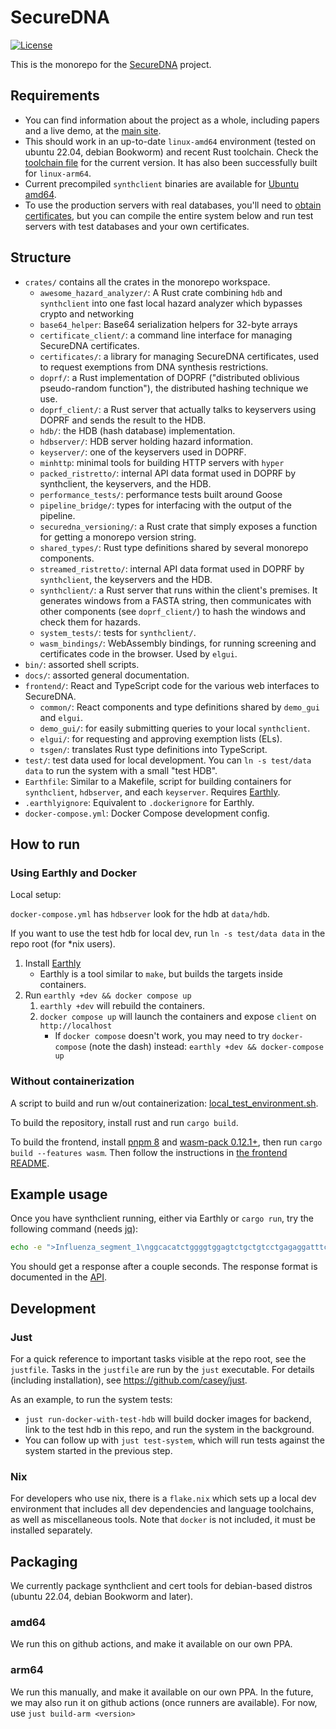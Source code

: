 <!-- SPDX-License-Identifier: MIT OR Apache-2.0 -->

# SecureDNA

[![License](https://img.shields.io/badge/license-MIT%2FApache--2.0-informational?style=flat-square)](COPYRIGHT.md)

This is the monorepo for the [SecureDNA](https://securedna.org) project.

## Requirements

- You can find information about the project as a whole, including papers and a live demo, at the [main site](https://securedna.org).
- This should work in an up-to-date `linux-amd64` environment (tested on ubuntu 22.04, debian Bookworm) and recent Rust toolchain. Check the [toolchain file](./rust-toolchain.toml) for the current version. It has also been successfully built for `linux-arm64`.
- Current precompiled `synthclient` binaries are available for [Ubuntu amd64](https://github.com/SecureDNA/ppa).
- To use the production servers with real databases, you'll need to [obtain certificates](https://securedna.org/start/), but you can compile the entire system below and run test servers with test databases and your own certificates.

## Structure

- `crates/` contains all the crates in the monorepo workspace.
   - `awesome_hazard_analyzer/`: A Rust crate combining `hdb` and `synthclient` into one fast local hazard analyzer which bypasses crypto and networking
   - `base64_helper`: Base64 serialization helpers for 32-byte arrays
   - `certificate_client/`: a command line interface for managing SecureDNA certificates.
   - `certificates/`: a library for managing SecureDNA certificates, used to request exemptions from DNA synthesis restrictions.
   - `doprf/`: a Rust implementation of DOPRF ("distributed oblivious pseudo-random function"), the distributed hashing technique we use.
   - `doprf_client/`: a Rust server that actually talks to keyservers using DOPRF and sends the result to the HDB.
   - `hdb/`: the HDB (hash database) implementation.
   - `hdbserver/`: HDB server holding hazard information.
   - `keyserver/`: one of the keyservers used in DOPRF.
   - `minhttp`: minimal tools for building HTTP servers with `hyper`
   - `packed_ristretto/`: internal API data format used in DOPRF by synthclient, the keyservers, and the HDB.
   - `performance_tests/`: performance tests built around Goose
   - `pipeline_bridge/`: types for interfacing with the output of the pipeline.
   - `securedna_versioning/`: a Rust crate that simply exposes a function for getting a monorepo version string.
   - `shared_types/`: Rust type definitions shared by several monorepo components.
   - `streamed_ristretto/`: internal API data format used in DOPRF by `synthclient`, the keyservers and the HDB.
   - `synthclient/`: a Rust server that runs within the client's premises. It generates windows from a FASTA string, then communicates with other components (see `doprf_client/`) to hash the windows and check them for hazards.
   - `system_tests/`: tests for `synthclient/`.
   - `wasm_bindings/`: WebAssembly bindings, for running screening and certificates code in the browser. Used by `elgui`.
- `bin/`: assorted shell scripts.
- `docs/`: assorted general documentation.
- `frontend/`: React and TypeScript code for the various web interfaces to SecureDNA.
   - `common/`: React components and type definitions shared by `demo_gui` and `elgui`.
   - `demo_gui/`: for easily submitting queries to your local `synthclient`.
   - `elgui/`: for requesting and approving exemption lists (ELs).
   - `tsgen/`: translates Rust type definitions into TypeScript.
- `test/`: test data used for local development. You can `ln -s test/data data` to run the system with a small "test HDB".
- `Earthfile`: Similar to a Makefile, script for building containers for `synthclient`, `hdbserver`, and each `keyserver`. Requires [Earthly](https://earthly.dev).
- `.earthlyignore`: Equivalent to `.dockerignore` for Earthly.
- `docker-compose.yml`: Docker Compose development config.

## How to run

### Using Earthly and Docker

Local setup:

`docker-compose.yml` has `hdbserver` look for the hdb at `data/hdb`.

If you want to use the test hdb for local dev, run `ln -s test/data data` in the repo root (for *nix users).

1. Install [Earthly](https://earthly.dev)
   - Earthly is a tool similar to `make`, but builds
     the targets inside containers.
2. Run `earthly +dev && docker compose up`
   1. `earthly +dev` will rebuild the containers.
   2. `docker compose up` will launch the containers and expose `client`
      on `http://localhost`
      - If `docker compose` doesn't work, you may need to try `docker-compose`
        (note the dash) instead: `earthly +dev && docker-compose up`

### Without containerization

A script to build and run w/out containerization: [local_test_environment.sh](./bin/local_test_environment.sh).

To build the repository, install rust and run `cargo build`.

To build the frontend, install [pnpm 8](https://pnpm.io/) and [wasm-pack 0.12.1+](https://rustwasm.github.io/wasm-pack/), then run `cargo build --features wasm`. Then follow the instructions in [the frontend README](./frontend/README.md).

## Example usage

Once you have synthclient running, either via Earthly or `cargo run`, try the following command (needs [jq](https://stedolan.github.io/jq/)):

```bash
echo -e ">Influenza_segment_1\nggcacatctggggtggagtctgctgtcctgagaggatttctcattttcgacaaagaagacaagagatatgacctagcattaagcatcaatgaactgagcaatcttgcaaaaggagagaaggctaatgtgctaattgggcaaggggacgtagtgttggtaatgaaacgaaaacgggactctagcatacttactgacagccagacagcgaccaaaagaattcggatggccatcaattag\n" | jq -sR '{fasta: ., region: "all"}' | curl localhost/v1/screen -d@-
```

You should get a response after a couple seconds. The response format is documented in the [API](https://pages.securedna.org/production/assets/Synthclient-API.pdf).

## Development

### Just

For a quick reference to important tasks visible at the repo root, see the `justfile`. Tasks in the `justfile` are run by the `just` executable. For details (including installation), see https://github.com/casey/just.

As an example, to run the system tests:
- `just run-docker-with-test-hdb` will build docker images for backend, link to the test hdb in this repo, and run the system in the background.
- You can follow up with `just test-system`, which will run tests against the system started in the previous step.

### Nix

For developers who use nix, there is a `flake.nix` which sets up a local dev environment that includes all dev dependencies and language toolchains, as well as miscellaneous tools. Note that `docker` is not included, it must be installed separately.

## Packaging

We currently package synthclient and cert tools for debian-based distros (ubuntu 22.04, debian Bookworm and later).

### amd64

We run this on github actions, and make it available on our own PPA.

### arm64

We run this manually, and make it available on our own PPA. In the future, we may also run it on github actions (once runners are available). For now, use `just build-arm <version>`
